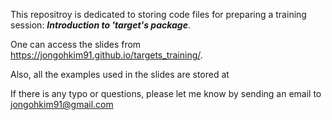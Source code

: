This repositroy is dedicated to storing code files for preparing a training session: ***Introduction to 'target's package***. 

One can access the slides from https://jongohkim91.github.io/targets_training/.

Also, all the examples used in the slides are stored at 

If there is any typo or questions, please let me know by sending an email to jongohkim91@gmail.com
